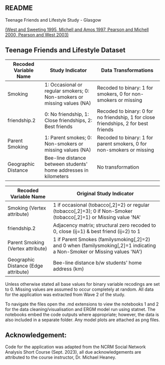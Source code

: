 ## README

Teenage Friends and Lifestyle Study - Glasgow

[(West and Sweeting 1995, Michell and Amos 1997, Pearson and Michell 2000, Pearson and West 2003)](https://www.stats.ox.ac.uk/~snijders/siena/Glasgow_data.htm)


## Teenage Friends and Lifestyle Dataset

| Recoded Variable Name | Study Indicator                                                                          | Data Transformations                                              |
|------------------------|-----------------------------------------------------------------------------------------|--------------------------------------------------------------------|
| Smoking                | 1: Occasional or regular smokers; 0: Non-smokers or missing values (NA)                  | Recoded to binary: 1 for smokers, 0 for non-smokers or missing     |
| friendship.2           | 0: No friendship, 1: Close friendships, 2: Best friends                                   | Recoded to binary: 0 for no friendship, 1 for close friendships, 2 for best friends |
| Parent Smoking         | 1: Parent smokes; 0: Non-smokers or missing values (NA)                                    | Recoded to binary: 1 for parent smokers, 0 for non-smokers or missing |
| Geographic Distance    | Bee-line distance between students' home addresses in kilometers                           | No transformation                                                  |


|        Recoded Variable Name         |                               Original Study Indicator                           |
|------------------------------------- | ---------------------------------------------------------------------------------| 
|     Smoking (Vertex attribute)       |  1 if occasional (tobacco[,2]=2) or regular (tobacco[,2]=3); 0 if Non-Smoker (tobacco[,2]=1) or Missing value 'NA' |
|           friendship.2               |  Adjacency matrix; structural zero recoded to 0, close (ij=1) & best friend (ij=2) to 1|
| Parent Smoking (Vertex attribute)    |  1 if Parent Smokes (familysmoking[,2]=2) and 0 when (familysmoking[,2]=1 indicating a Non-Smoker or Missing values 'NA') |
| Geographic Distance (Edge attribute) |                   Bee-line distance b/w students' home address (km)              |

Unless otherwise stated all base values for binary variable recodings are set to 0. Missing values are assumed to occur
completely at random. All data for the application was extracted from Wave 2 of the study.

To navigate the files open the .md extensions to view the notebooks 1 and 2 for the data cleaning/visualisation and ERGM model run using statnet.
The notebooks embed the code outputs where appropriate; however, the data is also included in a separate folder. Any model plots are attached as
png files.

## Acknowledgement: 
Code for the application was adapted from the NCRM Social Network Analysis Short Course (Sept. 2023),
all due acknowledgements are attributed to the course instructor, Dr. Michael Heaney.
